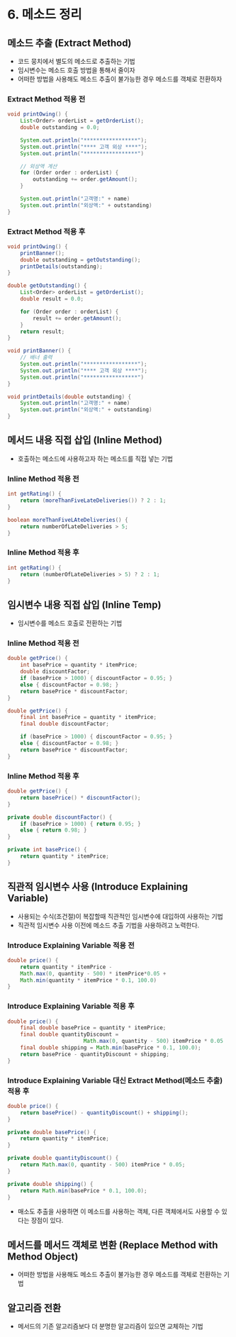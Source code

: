 # 6. 메소드 정리

## 메소드 추출 (Extract Method)  
- 코드 뭉치에서 별도의 메소드로 추출하는 기법 
- 임시변수는 메소드 호출 방법을 통해서 줄이자
- 어떠한 방법을 사용해도 메소드 추출이 불가능한 경우 메소드를 객체로 전환하자

### Extract Method 적용 전
~~~java
void printOwing() {
    List<Order> orderList = getOrderList();
    double outstanding = 0.0;

    System.out.println("*****************");
    System.out.println("**** 고객 외상 ****");
    System.out.println("*****************")

    // 외상액 계산
    for (Order order : orderList) {
        outstanding += order.getAmount();
    }

    System.out.println("고객명:" + name)
    System.out.println("외상액:" + outstanding)
}
~~~

### Extract Method 적용 후
~~~java
void printOwing() {
    printBanner();
    double outstanding = getOutstanding();
    printDetails(outstanding);
}

double getOutstanding() {
    List<Order> orderList = getOrderList();
    double result = 0.0;

    for (Order order : orderList) {
        result += order.getAmount();
    }
    return result;
}

void printBanner() {
    // 배너 출력
    System.out.println("*****************");
    System.out.println("**** 고객 외상 ****");
    System.out.println("*****************")
}

void printDetails(double outstanding) {
    System.out.println("고객명:" + name)
    System.out.println("외상액:" + outstanding)
}
~~~

## 메서드 내용 직접 삽입 (Inline Method)
- 호출하는 메소드에 사용하고자 하는 메소드를 직접 넣는 기법  

### Inline Method 적용 전
~~~java
int getRating() {
    return (moreThanFiveLateDeliveries()) ? 2 : 1;
}

boolean moreThanFiveLAteDeliveries() {
    return numberOfLateDeliveries > 5;
}
~~~

### Inline Method 적용 후
~~~java
int getRating() {
    return (numberOfLateDeliveries > 5) ? 2 : 1;
}
~~~


## 임시변수 내용 직접 삽입 (Inline Temp)
- 임시변수를 메소드 호출로 전환하는 기법

### Inline Method 적용 전
~~~java
double getPrice() {
    int basePrice = quantity * itemPrice;
    double discountFactor;
    if (basePrice > 1000) { discountFactor = 0.95; }
    else { discountFactor = 0.98; }
    return basePrice * discountFactor;
}
~~~

~~~java
double getPrice() {
    final int basePrice = quantity * itemPrice;
    final double discountFactor;

    if (basePrice > 1000) { discountFactor = 0.95; }
    else { discountFactor = 0.98; }
    return basePrice * discountFactor;
}
~~~

### Inline Method 적용 후
~~~java
double getPrice() {
    return basePrice() * discountFactor();
}

private double discountFactor() {
    if (basePrice > 1000) { return 0.95; }
    else { return 0.98; }
}

private int basePrice() {
    return quantity * itemPrice;
}
~~~

## 직관적 임시변수 사용 (Introduce Explaining Variable)
- 사용되는 수식(조건절)이 복잡할때 직관적인 임시변수에 대입하여 사용하는 기법
- 직관적 임시변수 사용 이전에 메소드 추출 기법을 사용하려고 노력한다.

### Introduce Explaining Variable 적용 전
~~~java
double price() {
    return quantity * itemPrice - 
    Math.max(0, quantity - 500) * itemPrice*0.05 + 
    Math.min(quantity * itemPrice * 0.1, 100.0)
}
~~~

### Introduce Explaining Variable 적용 후
~~~java
double price() {
    final double basePrice = quantity * itemPrice;
    final double quantityDiscount = 
                        Math.max(0, quantity - 500) itemPrice * 0.05
    final double shipping = Math.min(basePrice * 0.1, 100.0);
    return basePrice - quantityDiscount + shipping;
}
~~~

### Introduce Explaining Variable 대신 Extract Method(메소드 추출) 적용 후
~~~java
double price() {
    return basePrice() - quantityDiscount() + shipping();
}

private double basePrice() {
    return quantity * itemPrice;
}

private double quantityDiscount() {
    return Math.max(0, quantity - 500) itemPrice * 0.05;
}

private double shipping() {
    return Math.min(basePrice * 0.1, 100.0);
}
~~~
- 매소도 추출을 사용하면 이 메소드를 사용하는 객체, 다른 객체에서도 사용할 수 있다는 장점이 있다.

## 메서드를 메서드 객체로 변환 (Replace Method with Method Object)
- 어떠한 방법을 사용해도 메소드 추출이 불가능한 경우 메소드를 객체로 전환하는 기법

## 알고리즘 전환
- 메서드의 기존 알고리즘보다 더 분명한 알고리즘이 있으면 교체하는 기법
